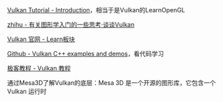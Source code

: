 [Vulkan Tutorial - Introduction](https://vulkan-tutorial.com/)，相当于是Vulkan的LearnOpenGL

[zhihu - 有关图形学入门的一些思考·谈谈Vulkan](https://zhuanlan.zhihu.com/p/339592354)

[Vulkan 官网 - Learn板块](https://www.vulkan.org/learn)

[Github - Vulkan C++ examples and demos](https://github.com/SaschaWillems/Vulkanhttps://github.com/SaschaWillems/Vulkan)，看代码学习

[极客教程 - Vulkan 教程](https://geek-docs.com/vulkan/vulkan-tutorial/vulkan-tutorial-index.html)

通过Mesa3D了解Vulkan的底层：Mesa 3D 是一个开源的图形库，它包含一个 Vulkan 运行时
